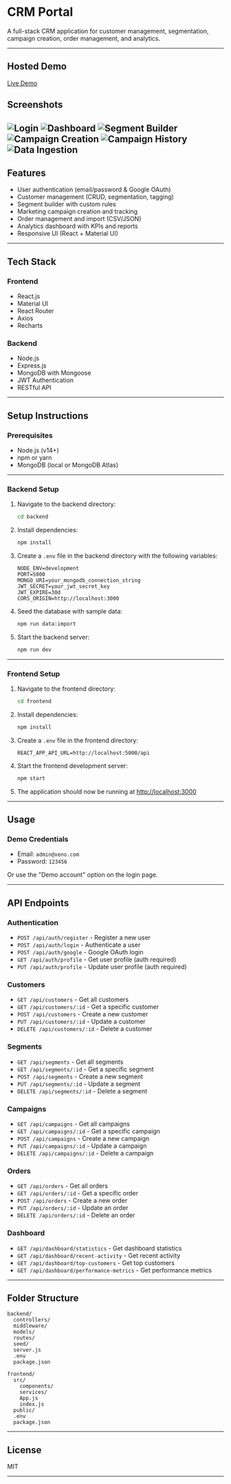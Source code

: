 # CRM Portal

A full-stack CRM application for customer management, segmentation, campaign creation, order management, and analytics.

---

## Hosted Demo
[Live Demo](https://xen0crm.netlify.app/)

## Screenshots
![Login](/screenshots/login.png)
![Dashboard](/screenshots/dashboard.png)
![Segment Builder](/screenshots/segment-builder.png)
![Campaign Creation](/screenshots/campaign-creation.png)
![Campaign History](/screenshots/campaign-history.png)
![Data Ingestion](/screenshots/data-ingestion.png)
---

## Features

- User authentication (email/password & Google OAuth)
- Customer management (CRUD, segmentation, tagging)
- Segment builder with custom rules
- Marketing campaign creation and tracking
- Order management and import (CSV/JSON)
- Analytics dashboard with KPIs and reports
- Responsive UI (React + Material UI)

---

## Tech Stack

### Frontend

- React.js
- Material UI
- React Router
- Axios
- Recharts

### Backend

- Node.js
- Express.js
- MongoDB with Mongoose
- JWT Authentication
- RESTful API

---

## Setup Instructions

### Prerequisites

- Node.js (v14+)
- npm or yarn
- MongoDB (local or MongoDB Atlas)

---

### Backend Setup

1. Navigate to the backend directory:
   ```sh
   cd backend
   ```

2. Install dependencies:
   ```sh
   npm install
   ```

3. Create a `.env` file in the backend directory with the following variables:
   ```
   NODE_ENV=development
   PORT=5000
   MONGO_URI=your_mongodb_connection_string
   JWT_SECRET=your_jwt_secret_key
   JWT_EXPIRE=30d
   CORS_ORIGIN=http://localhost:3000
   ```

4. Seed the database with sample data:
   ```sh
   npm run data:import
   ```

5. Start the backend server:
   ```sh
   npm run dev
   ```

---

### Frontend Setup

1. Navigate to the frontend directory:
   ```sh
   cd frontend
   ```

2. Install dependencies:
   ```sh
   npm install
   ```

3. Create a `.env` file in the frontend directory:
   ```
   REACT_APP_API_URL=http://localhost:5000/api
   ```

4. Start the frontend development server:
   ```sh
   npm start
   ```

5. The application should now be running at [http://localhost:3000](http://localhost:3000)

---

## Usage

### Demo Credentials

- Email: `admin@xeno.com`
- Password: `123456`

Or use the "Demo account" option on the login page.

---

## API Endpoints

### Authentication

- `POST /api/auth/register` - Register a new user
- `POST /api/auth/login` - Authenticate a user
- `POST /api/auth/google` - Google OAuth login
- `GET /api/auth/profile` - Get user profile (auth required)
- `PUT /api/auth/profile` - Update user profile (auth required)

### Customers

- `GET /api/customers` - Get all customers
- `GET /api/customers/:id` - Get a specific customer
- `POST /api/customers` - Create a new customer
- `PUT /api/customers/:id` - Update a customer
- `DELETE /api/customers/:id` - Delete a customer

### Segments

- `GET /api/segments` - Get all segments
- `GET /api/segments/:id` - Get a specific segment
- `POST /api/segments` - Create a new segment
- `PUT /api/segments/:id` - Update a segment
- `DELETE /api/segments/:id` - Delete a segment

### Campaigns

- `GET /api/campaigns` - Get all campaigns
- `GET /api/campaigns/:id` - Get a specific campaign
- `POST /api/campaigns` - Create a new campaign
- `PUT /api/campaigns/:id` - Update a campaign
- `DELETE /api/campaigns/:id` - Delete a campaign

### Orders

- `GET /api/orders` - Get all orders
- `GET /api/orders/:id` - Get a specific order
- `POST /api/orders` - Create a new order
- `PUT /api/orders/:id` - Update an order
- `DELETE /api/orders/:id` - Delete an order

### Dashboard

- `GET /api/dashboard/statistics` - Get dashboard statistics
- `GET /api/dashboard/recent-activity` - Get recent activity
- `GET /api/dashboard/top-customers` - Get top customers
- `GET /api/dashboard/performance-metrics` - Get performance metrics

---

## Folder Structure

```
backend/
  controllers/
  middleware/
  models/
  routes/
  seed/
  server.js
  .env
  package.json

frontend/
  src/
    components/
    services/
    App.js
    index.js
  public/
  .env
  package.json
```

---

## License

MIT

---